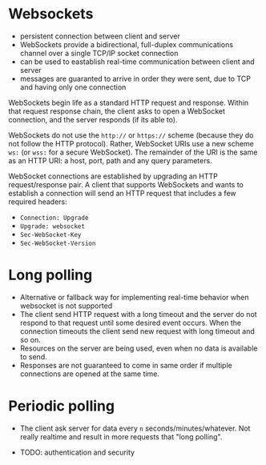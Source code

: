 # Websockets

* persistent connection between client and server
* WebSockets provide a bidirectional, full-duplex communications channel over a single TCP/IP socket connection
* can be used to eastablish real-time communication between client and server
* messages are guaranted to arrive in order they were sent, due to TCP and having only one connection

WebSockets begin life as a standard HTTP request and response. Within that request response chain,
the client asks to open a WebSocket connection, and the server responds (if its able to).

WebSockets do not use the `http://` or `https://` scheme (because they do not follow the HTTP protocol). Rather, WebSocket URIs use a new scheme `ws:`
(or `wss:` for a secure WebSocket). The remainder of the URI is the same as an HTTP URI: a host, port, path and any query parameters.

WebSocket connections are established by upgrading an HTTP request/response pair. A client that supports WebSockets and wants to establish
a connection will send an HTTP request that includes a few required headers:

* `Connection: Upgrade`
* `Upgrade: websocket`
* `Sec-WebSocket-Key`
* `Sec-WebSocket-Version`

# Long polling
* Alternative or fallback way for implementing real-time behavior when websocket is not supported
* The client send HTTP request with a long timeout and the server do not respond to that request until some desired event occurs. When the connection timeouts
  the client send new request with long timeout and so on.
* Resources on the server are being used, even when no data is available to send.
* Responses are not guaranteed to come in same order if multiple connections are opened at the same time.
  
# Periodic polling
* The client ask server for data every `n` seconds/minutes/whatever. Not really realtime and result in more requests that "long polling".

* TODO: authentication and security
